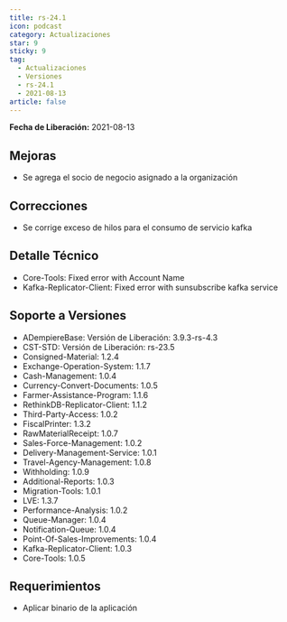 ```yaml
---
title: rs-24.1
icon: podcast
category: Actualizaciones
star: 9
sticky: 9
tag:
  - Actualizaciones
  - Versiones
  - rs-24.1
  - 2021-08-13
article: false
---
```


**Fecha de Liberación:** 2021-08-13

## Mejoras

- Se agrega el socio de negocio asignado a la organización

## Correcciones

- Se corrige exceso de hilos para el consumo de servicio kafka

## Detalle Técnico

- Core-Tools: Fixed error with Account Name
- Kafka-Replicator-Client: Fixed error with sunsubscribe kafka service

## Soporte a Versiones

- ADempiereBase: Versión de Liberación: 3.9.3-rs-4.3
- CST-STD: Versión de Liberación: rs-23.5
- Consigned-Material: 1.2.4
- Exchange-Operation-System: 1.1.7
- Cash-Management: 1.0.4
- Currency-Convert-Documents: 1.0.5
- Farmer-Assistance-Program: 1.1.6
- RethinkDB-Replicator-Client: 1.1.2
- Third-Party-Access: 1.0.2
- FiscalPrinter: 1.3.2
- RawMaterialReceipt: 1.0.7
- Sales-Force-Management: 1.0.2
- Delivery-Management-Service: 1.0.1
- Travel-Agency-Management: 1.0.8
- Withholding: 1.0.9
- Additional-Reports: 1.0.3
- Migration-Tools: 1.0.1
- LVE: 1.3.7
- Performance-Analysis: 1.0.2
- Queue-Manager: 1.0.4
- Notification-Queue: 1.0.4
- Point-Of-Sales-Improvements: 1.0.4
- Kafka-Replicator-Client: 1.0.3
- Core-Tools: 1.0.5

## Requerimientos

- Aplicar binario de la aplicación
